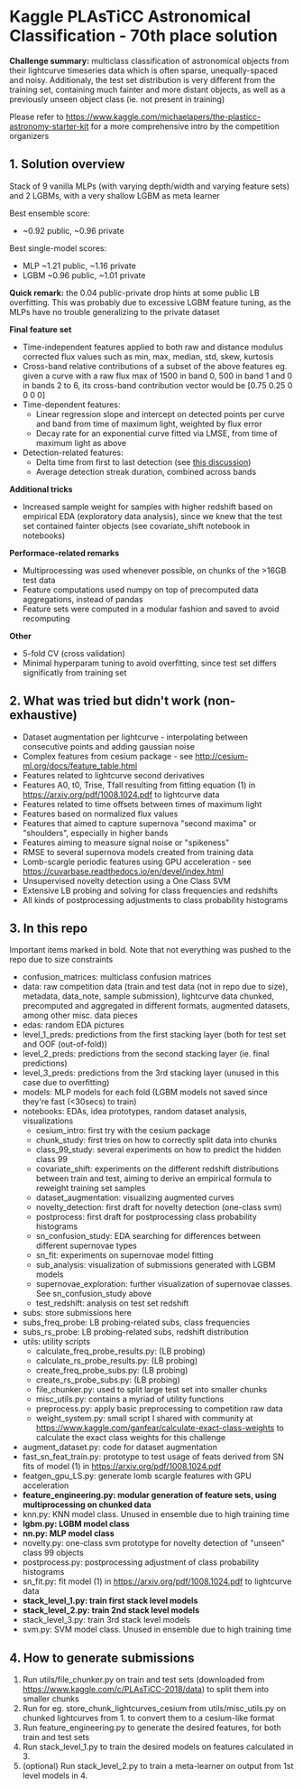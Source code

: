 # Kaggle PLAsTiCC Astronomical Classification - 70th place solution

**Challenge summary:** multiclass classification of astronomical objects from their lightcurve timeseries data which is often sparse, unequally-spaced and noisy. Additionaly, the test set distribution is very different from the training set, containing much fainter and more distant objects, as well as a previously unseen object class (ie. not present in training)

Please refer to https://www.kaggle.com/michaelapers/the-plasticc-astronomy-starter-kit for a more comprehensive intro by the competition organizers

## 1. Solution overview

Stack of 9 vanilla MLPs (with varying depth/width and varying feature sets) and 2 LGBMs, with a very shallow LGBM as meta learner

Best ensemble score:
- ~0.92 public, ~0.96 private

Best single-model scores:
- MLP ~1.21 public, ~1.16 private
- LGBM ~0.96 public, ~1.01 private

**Quick remark:** the 0.04 public-private drop hints at some public LB overfitting. This was probably due to excessive LGBM feature tuning, as the MLPs have no trouble generalizing to the private dataset

**Final feature set**
- Time-independent features applied to both raw and distance modulus corrected flux values such as min, max, median, std, skew, kurtosis
- Cross-band relative contributions of a subset of the above features eg. given a curve with a raw flux max of 1500 in band 0, 500 in band 1 and 0 in bands 2 to 6, its cross-band contribution vector would be [0.75 0.25 0 0 0 0]
- Time-dependent features:
  - Linear regression slope and intercept on detected points per curve and band from time of maximum light, weighted by flux error
  - Decay rate for an exponential curve fitted via LMSE, from time of maximum light as above
- Detection-related features:
  - Delta time from first to last detection (see [this discussion](https://www.kaggle.com/c/PLAsTiCC-2018/discussion/69696#410538))
  - Average detection streak duration, combined across bands
  
**Additional tricks**
- Increased sample weight for samples with higher redshift based on empirical EDA (exploratory data analysis), since we knew that the test set contained fainter objects (see covariate_shift notebook in notebooks)

**Performace-related remarks**
- Multiprocessing was used whenever possible, on chunks of the >16GB test data
- Feature computations used numpy on top of precomputed data aggregations, instead of pandas
- Feature sets were computed in a modular fashion and saved to avoid recomputing

**Other**
- 5-fold CV (cross validation)
- Minimal hyperparam tuning to avoid overfitting, since test set differs significatly from training set

## 2. What was tried but didn't work (non-exhaustive)

- Dataset augmentation per lightcurve - interpolating between consecutive points and adding gaussian noise
- Complex features from cesium package - see http://cesium-ml.org/docs/feature_table.html
- Features related to lightcurve second derivatives
- Features A0, t0, Trise, Tfall resulting from fitting equation (1) in https://arxiv.org/pdf/1008.1024.pdf to lightcurve data
- Features related to time offsets between times of maximum light
- Features based on normalized flux values
- Features that aimed to capture supernova "second maxima" or "shoulders", especially in higher bands
- Features aiming to measure signal noise or "spikeness"
- RMSE to several supernova models created from training data
- Lomb-scargle periodic features using GPU acceleration - see https://cuvarbase.readthedocs.io/en/devel/index.html
- Unsupervised novelty detection using a One Class SVM
- Extensive LB probing and solving for class frequencies and redshifts
- All kinds of postprocessing adjustments to class probability histograms

## 3. In this repo

Important items marked in bold. Note that not everything was pushed to the repo due to size constraints

- confusion_matrices: multiclass confusion matrices
- data: raw competition data (train and test data (not in repo due to size), metadata, data_note, sample submission), lightcurve data chunked, precomputed and aggregated in different formats, augmented datasets, among other misc. data pieces
- edas: random EDA pictures
- level_1_preds: predictions from the first stacking layer (both for test set and OOF (out-of-fold))
- level_2_preds: predictions from the second stacking layer (ie. final predictions)
- level_3_preds: predictions from the 3rd stacking layer (unused in this case due to overfitting)
- models: MLP models for each fold (LGBM models not saved since they're fast (<30secs) to train)
- notebooks: EDAs, idea prototypes, random dataset analysis, visualizations
  - cesium_intro: first try with the cesium package
  - chunk_study: first tries on how to correctly split data into chunks
  - class_99_study: several experiments on how to predict the hidden class 99
  - covariate_shift: experiments on the different redshift distributions between train and test, aiming to derive an empirical formula to reweight training set samples
  - dataset_augmentation: visualizing augmented curves
  - novelty_detection: first draft for novelty detection (one-class svm)
  - postprocess: first draft for postprocessing class probability histograms
  - sn_confusion_study: EDA searching for differences between different supernovae types
  - sn_fit: experiments on supernovae model fitting
  - sub_analysis: visualization of submissions generated with LGBM models
  - supernovae_exploration: further visualization of supernovae classes. See sn_confusion_study above
  - test_redshift: analysis on test set redshift
- subs: store submissions here
- subs_freq_probe: LB probing-related subs, class frequencies
- subs_rs_probe: LB probing-related subs, redshift distribution
- utils: utility scripts
  - calculate_freq_probe_results.py: (LB probing)
  - calculate_rs_probe_results.py: (LB probing)
  - create_freq_probe_subs.py: (LB probing)
  - create_rs_probe_subs.py: (LB probing)
  - file_chunker.py: used to split large test set into smaller chunks
  - misc_utils.py: contains a myriad of utility functions
  - preprocess.py: apply basic preprocessing to competition raw data
  - weight_system.py: small script I shared with community at https://www.kaggle.com/ganfear/calculate-exact-class-weights to calculate the exact class weights for this challenge
- augment_dataset.py: code for dataset augmentation
- fast_sn_feat_train.py: prototype to test usage of feats derived from SN fits of model (1) in https://arxiv.org/pdf/1008.1024.pdf
- featgen_gpu_LS.py: generate lomb scargle features with GPU acceleration
- **feature_engineering.py: modular generation of feature sets, using multiprocessing on chunked data**
- knn.py: KNN model class. Unused in ensemble due to high training time
- **lgbm.py: LGBM model class**
- **nn.py: MLP model class**
- novelty.py: one-class svm prototype for novelty detection of "unseen" class 99 objects
- postprocess.py: postprocessing adjustment of class probability histograms
- sn_fit.py: fit model (1) in https://arxiv.org/pdf/1008.1024.pdf to lightcurve data
- **stack_level_1.py: train first stack level models**
- **stack_level_2.py: train 2nd stack level models**
- stack_level_3.py: train 3rd stack level models
- svm.py: SVM model class. Unused in ensemble due to high training time

## 4. How to generate submissions

1. Run utils/file_chunker.py on train and test sets (downloaded from https://www.kaggle.com/c/PLAsTiCC-2018/data) to split them into smaller chunks
2. Run for eg. store_chunk_lightcurves_cesium from utils/misc_utils.py on chunked lightcurves from 1. to convert them to a cesium-like format
3. Run feature_engineering.py to generate the desired features, for both train and test sets
4. Run stack_level_1.py to train the desired models on features calculated in 3.
5. (optional) Run stack_level_2.py to train a meta-learner on output from 1st level models in 4.
